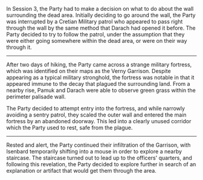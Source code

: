 In Session 3, the Party had to make a decision on what to do about the wall surrounding the dead area. Initially deciding to go around the wall, the Party was interrupted by a Cretian Military patrol who appeared to pass right through the wall by the same method that Darach had opened it before. The Party decided to try to follow the patrol, under the assumption that they were either going somewhere within the dead area, or were on their way through it.

---

After two days of hiking, the Party came across a strange military fortress, which was identified on their maps as the Verny Garrison. Despite appearing as a typical military stronghold, the fortress was notable in that it appeared immune to the decay that plagued the surrounding land. From a nearby rise, Pamuk and Darach were able to observe green grass within the perimeter palisade wall. 

The Party decided to attempt entry into the fortress, and while narrowly avoiding a sentry patrol, they scaled the outer wall and entered the main fortress by an abandoned doorway. This led into a clearly unused corridor which the Party used to rest, safe from the plague.

---

Rested and alert, the Party continued their infiltration of the Garrison, with Isenbard temporarily shifting into a mouse in order to explore a nearby staircase. The staircase turned out to lead up to the officers' quarters, and following this revelation, the Party decided to explore further in search of an explanation or artifact that would get them through the area. 
